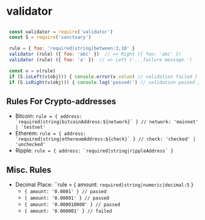 # validator

##

```javascript
 const validator = require('validator')
 const S = require('sanctuary')

 rule = { foo: 'required|string|between:3,10' }
 validator (rule) ({ foo: 'abc' })  // => Right ({ foo: 'abc' })
 validator (rule) ({ foo: 'a' })  // => Left ('...failure message.')

 const v = v(rule)
 if (S.isLeft(v(obj))) { console.error(v.value) // validation failed }
 if (S.isRight(v(obj))) { console.log('passed!') // validation passed }
```

## Rules For Crypto-addresses

* Bitcoin: ``rule = { address: `required|string|bitcoinAddress:${network}` } // network: 'mainnet' | 'testnet'``
* Etherem: ``rule = { address: `required|string|ethereumAddress:${check}` } // check: 'checked' | 'unchecked'``
* Ripple: ``rule = { address: `required|string|rippleAddress` }``

## Misc. Rules

* Decimal Place: ``rule = { amount: `required|string|numeric|decimal:5` }
  * `{ amount: '0.0001' } // passed`
  * `{ amount: '0.00001' } // passed`
  * `{ amount: '0.000010000' } // passed`
  * `{ amount: '0.000001' } // failed`

